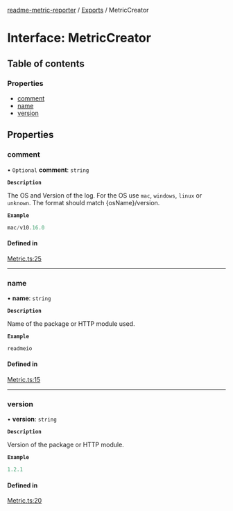 [readme-metric-reporter](../README.md) / [Exports](../modules.md) / MetricCreator

# Interface: MetricCreator

## Table of contents

### Properties

- [comment](MetricCreator.md#comment)
- [name](MetricCreator.md#name)
- [version](MetricCreator.md#version)

## Properties

### comment

• `Optional` **comment**: `string`

**`Description`**

The OS and Version of the log. For the OS use `mac`, `windows`, `linux` or `unknown`. The format should match {osName}/version.

**`Example`**

```ts
mac/v10.16.0
```

#### Defined in

[Metric.ts:25](https://github.com/igrek8/readme-metric-reporter/blob/fa80eaf/src/Metric.ts#L25)

___

### name

• **name**: `string`

**`Description`**

Name of the package or HTTP module used.

**`Example`**

```ts
readmeio
```

#### Defined in

[Metric.ts:15](https://github.com/igrek8/readme-metric-reporter/blob/fa80eaf/src/Metric.ts#L15)

___

### version

• **version**: `string`

**`Description`**

Version of the package or HTTP module.

**`Example`**

```ts
1.2.1
```

#### Defined in

[Metric.ts:20](https://github.com/igrek8/readme-metric-reporter/blob/fa80eaf/src/Metric.ts#L20)
